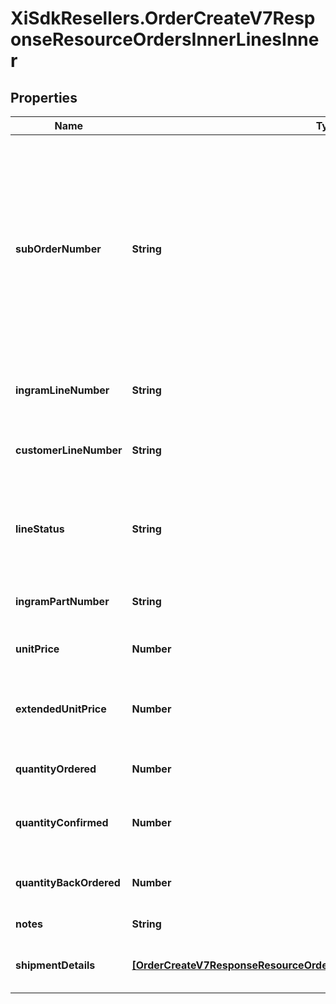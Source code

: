 # XiSdkResellers.OrderCreateV7ResponseResourceOrdersInnerLinesInner

## Properties

Name | Type | Description | Notes
------------ | ------------- | ------------- | -------------
**subOrderNumber** | **String** | The sub order number. The two-digit prefix is the warehouse code of the warehouse nearest the reseller. The middle number is the order number. The two-digit suffix is the sub order number. | [optional] 
**ingramLineNumber** | **String** | The Ingram Micro line number for the product. | [optional] 
**customerLineNumber** | **String** | The reseller&#39;s line number for reference in their system. | [optional] 
**lineStatus** | **String** | The status for the line item in the order. One of: Backordered, Open | [optional] 
**ingramPartNumber** | **String** | The Ingram Micro part number for the line item. | [optional] 
**unitPrice** | **Number** | The unit price for the line item. | [optional] 
**extendedUnitPrice** | **Number** | The extended list price (unit price X quantity) for the line item. | [optional] 
**quantityOrdered** | **Number** | The quantity of the line item ordered. | [optional] 
**quantityConfirmed** | **Number** | The quantity of the line item that has been confirmed. | [optional] 
**quantityBackOrdered** | **Number** | The quantity of the line item that is backordered. | [optional] 
**notes** | **String** | Line-level notes. | [optional] 
**shipmentDetails** | [**[OrderCreateV7ResponseResourceOrdersInnerLinesInnerShipmentDetailsInner]**](OrderCreateV7ResponseResourceOrdersInnerLinesInnerShipmentDetailsInner.md) | The shipment details for the line item. | [optional] 


